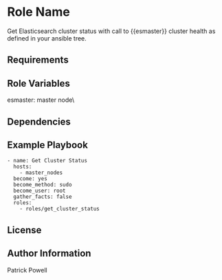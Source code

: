 Role Name
=========

Get Elasticsearch cluster status with call to {{esmaster}} cluster health as defined in your ansible tree.

Requirements
------------

Role Variables
--------------

esmaster:  master node\

Dependencies
------------


Example Playbook
----------------

    - name: Get Cluster Status
      hosts: 
        - master_nodes
      become: yes
      become_method: sudo
      become_user: root
      gather_facts: false
      roles:
        - roles/get_cluster_status

License
-------



Author Information
------------------

Patrick Powell